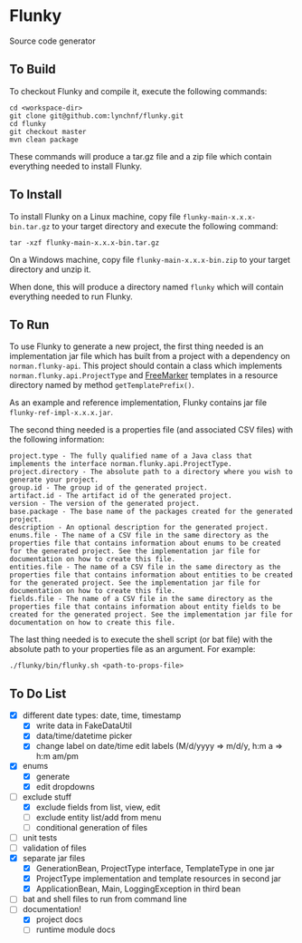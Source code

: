 # Flunky

Source code generator

## To Build

To checkout Flunky and compile it, execute the following commands:

    cd <workspace-dir>
    git clone git@github.com:lynchnf/flunky.git
    cd flunky
    git checkout master
    mvn clean package
    
These commands will produce a tar.gz file and a zip file which contain everything needed to install Flunky.

## To Install

To install Flunky on a Linux machine, copy file `flunky-main-x.x.x-bin.tar.gz` to your target directory and
execute the following command:

    tar -xzf flunky-main-x.x.x-bin.tar.gz
    
On a Windows machine, copy file `flunky-main-x.x.x-bin.zip` to your target directory and unzip it.

When done, this will produce a directory named `flunky` which will contain everything needed to run Flunky.
    
## To Run

To use Flunky to generate a new project, the first thing needed is an implementation jar file which has built from a project with a dependency on `norman.flunky-api`. This project should contain a class which implements `norman.flunky.api.ProjectType` and [FreeMarker](https://freemarker.apache.org/) templates in a resource directory named by method `getTemplatePrefix()`.

As an example and reference implementation, Flunky contains jar file `flunky-ref-impl-x.x.x.jar`.

The second thing needed is a properties file (and associated CSV files) with the following information:

    project.type - The fully qualified name of a Java class that implements the interface norman.flunky.api.ProjectType.
    project.directory - The absolute path to a directory where you wish to generate your project. 
    group.id - The group id of the generated project.
    artifact.id - The artifact id of the generated project.
    version - The version of the generated project.
    base.package - The base name of the packages created for the generated project.
    description - An optional description for the generated project.
    enums.file - The name of a CSV file in the same directory as the properties file that contains information about enums to be created for the generated project. See the implementation jar file for documentation on how to create this file.
    entities.file - The name of a CSV file in the same directory as the properties file that contains information about entities to be created for the generated project. See the implementation jar file for documentation on how to create this file.
    fields.file - The name of a CSV file in the same directory as the properties file that contains information about entity fields to be created for the generated project. See the implementation jar file for documentation on how to create this file.

The last thing needed is to execute the shell script (or bat file) with the absolute path to your properties file as an argument. For example:
 
    ./flunky/bin/flunky.sh <path-to-props-file>

## To Do List

- [x] different date types: date, time, timestamp
  - [x] write data in FakeDataUtil
  - [x] data/time/datetime picker
  - [x] change label on date/time edit labels (M/d/yyyy => m/d/y, h:m a => h:m am/pm
- [x] enums
  - [x] generate
  - [x] edit dropdowns
- [ ] exclude stuff
  - [x] exclude fields from list, view, edit
  - [ ] exclude entity list/add from menu
  - [ ] conditional generation of files
- [ ] unit tests
- [ ] validation of files
- [x] separate jar files
  - [x] GenerationBean, ProjectType interface, TemplateType in one jar
  - [x] ProjectType implementation and template resources in second jar
  - [x] ApplicationBean, Main, LoggingException in third bean 
- [ ] bat and shell files to run from command line
- [ ] documentation!
  - [x] project docs
  - [ ] runtime module docs
